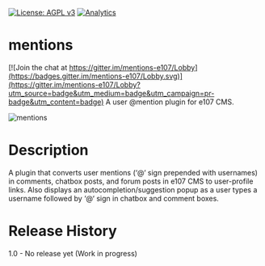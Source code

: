 [![License: AGPL v3](https://img.shields.io/badge/License-AGPL%20v3-blue.svg)](https://www.gnu.org/licenses/agpl-3.0)
[![Analytics](https://ga-beacon.appspot.com/UA-102650078-2/mentions/readme?pixel&useReferer)](https://github.com/arunshekher/mentions)
# mentions

[![Join the chat at https://gitter.im/mentions-e107/Lobby](https://badges.gitter.im/mentions-e107/Lobby.svg)](https://gitter.im/mentions-e107/Lobby?utm_source=badge&utm_medium=badge&utm_campaign=pr-badge&utm_content=badge)
A user @mention plugin for e107 CMS.

![mentions](https://user-images.githubusercontent.com/315195/28443458-307b897a-6dc7-11e7-981f-1ecc3f64c5d8.gif)

# Description
A plugin that converts user mentions (‘@‘ sign prepended with usernames) in comments, chatbox posts, and forum posts in e107 CMS to user-profile links. Also displays an autocompletion/suggestion popup as a user types a username followed by ‘@‘ sign in chatbox and comment boxes.
# Release History
1.0 - No release yet (Work in progress)

